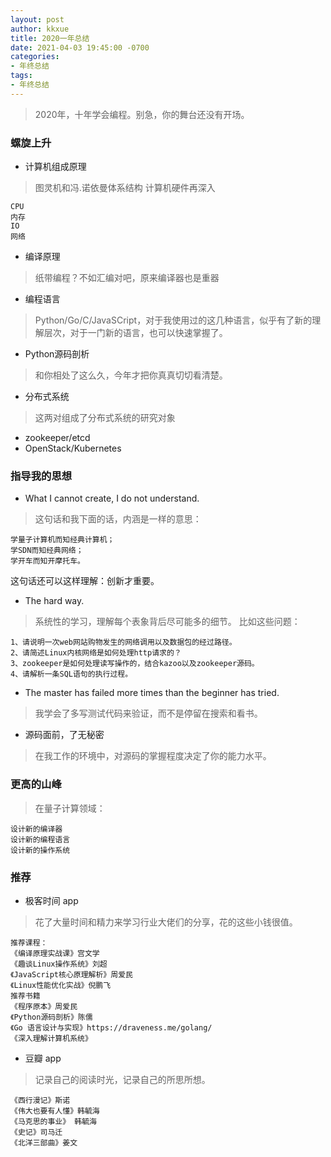 ```yaml
---
layout: post
author: kkxue
title: 2020一年总结
date: 2021-04-03 19:45:00 -0700
categories:
- 年终总结
tags:
- 年终总结
---
```


> 2020年，十年学会编程。别急，你的舞台还没有开场。

### 螺旋上升
- 计算机组成原理
> 图灵机和冯.诺依曼体系结构
计算机硬件再深入
```
CPU
内存
IO
网络
```

- 编译原理
> 纸带编程？不如汇编对吧，原来编译器也是重器
- 编程语言
> Python/Go/C/JavaSCript，对于我使用过的这几种语言，似乎有了新的理解层次，对于一门新的语言，也可以快速掌握了。
- Python源码剖析
> 和你相处了这么久，今年才把你真真切切看清楚。
- 分布式系统
> 这两对组成了分布式系统的研究对象
* zookeeper/etcd
*  OpenStack/Kubernetes


### 指导我的思想
- What I cannot create, I do not understand.
> 这句话和我下面的话，内涵是一样的意思：
```
学量子计算机而知经典计算机；
学SDN而知经典网络；
学开车而知开摩托车。
```
这句话还可以这样理解：创新才重要。

- The hard way.
> 系统性的学习，理解每个表象背后尽可能多的细节。
比如这些问题：
```
1、请说明一次web网站购物发生的网络调用以及数据包的经过路径。
2、请简述Linux内核网络是如何处理http请求的？
3、zookeeper是如何处理读写操作的，结合kazoo以及zookeeper源码。
4、请解析一条SQL语句的执行过程。
```

- The master has failed more times than the beginner has tried.
> 我学会了多写测试代码来验证，而不是停留在搜索和看书。

- 源码面前，了无秘密
> 在我工作的环境中，对源码的掌握程度决定了你的能力水平。


### 更高的山峰
> 在量子计算领域：
```
设计新的编译器
设计新的编程语言
设计新的操作系统
```

### 推荐

- 极客时间 app
> 花了大量时间和精力来学习行业大佬们的分享，花的这些小钱很值。
```
推荐课程：
《编译原理实战课》宫文学
《趣谈Linux操作系统》刘超
《JavaScript核心原理解析》周爱民
《Linux性能优化实战》倪鹏飞
推荐书籍
《程序原本》周爱民
《Python源码剖析》陈儒
《Go 语言设计与实现》https://draveness.me/golang/
《深入理解计算机系统》
```
- 豆瓣 app
> 记录自己的阅读时光，记录自己的所思所想。
```
《西行漫记》斯诺
《伟大也要有人懂》韩毓海
《马克思的事业》 韩毓海
《史记》司马迁
《北洋三部曲》姜文
```





